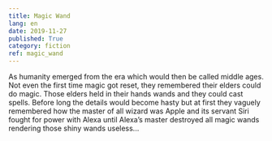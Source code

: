 ```yaml
---
title: Magic Wand
lang: en
date: 2019-11-27
published: True
category: fiction
ref: magic_wand
--- 
```


As humanity emerged from the era which would then be called middle ages. Not even the first time magic got reset, they remembered their elders could do magic.
Those elders held in their hands wands and they could cast spells. Before long the details would become hasty but at first they vaguely remembered how the master of all wizard was Apple and its servant Siri fought for power with Alexa until Alexa’s master destroyed all magic wands rendering those shiny wands useless...
